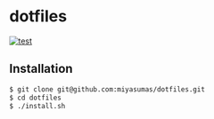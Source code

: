# dotfiles

[![test](https://github.com/miyasumas/dotfiles/actions/workflows/test.yml/badge.svg)](https://github.com/miyasumas/dotfiles/actions/workflows/test.yml)

## Installation

```bash
$ git clone git@github.com:miyasumas/dotfiles.git
$ cd dotfiles
$ ./install.sh
```
